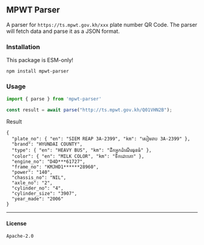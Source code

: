 ## MPWT Parser

A parser for `https://ts.mpwt.gov.kh/xxx` plate number QR Code. The parser will fetch data and parse it as a JSON format.

### Installation

This package is ESM-only!

```
npm install mpwt-parser
```

### Usage

```js
import { parse } from 'mpwt-parser'

const result = await parse("http://ts.mpwt.gov.kh/Q01VHN2B");
```

Result

```jsonc
{
  "plate_no": { "en": "SIEM REAP 3A-2399", "km": "សៀមរាប 3A-2399" },
  "brand": "HYUNDAI COUNTY",
  "type": { "en": "HEAVY BUS", "km": "ដឹកអ្នកដំណើរធុនធំ" },
  "color": { "en": "MILK COLOR", "km": "ទឹកដោះគោ" },
  "engine_no": "D4D***61727",
  "frame_no": "KMJHD1******28960",
  "power": "140",
  "chassis_no": "NIL",
  "axle_no": "2",
  "cylinder_no": "4",
  "cylinder_size": "3907",
  "year_made": "2006"
}
```

---

#### License

`Apache-2.0`
